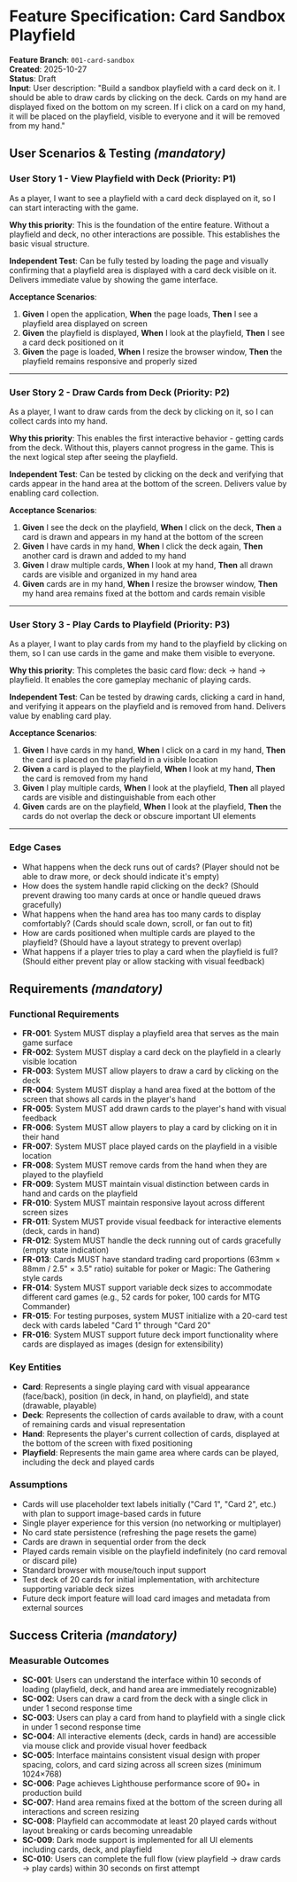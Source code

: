 # Feature Specification: Card Sandbox Playfield

**Feature Branch**: `001-card-sandbox`  
**Created**: 2025-10-27  
**Status**: Draft  
**Input**: User description: "Build a sandbox playfield with a card deck on it. I should be able to draw cards by clicking on the deck. Cards on my hand are displayed fixed on the bottom on my screen. If i click on a card on my hand, it will be placed on the playfield, visible to everyone and it will be removed from my hand."

## User Scenarios & Testing *(mandatory)*

### User Story 1 - View Playfield with Deck (Priority: P1)

As a player, I want to see a playfield with a card deck displayed on it, so I can start interacting with the game.

**Why this priority**: This is the foundation of the entire feature. Without a playfield and deck, no other interactions are possible. This establishes the basic visual structure.

**Independent Test**: Can be fully tested by loading the page and visually confirming that a playfield area is displayed with a card deck visible on it. Delivers immediate value by showing the game interface.

**Acceptance Scenarios**:

1. **Given** I open the application, **When** the page loads, **Then** I see a playfield area displayed on screen
2. **Given** the playfield is displayed, **When** I look at the playfield, **Then** I see a card deck positioned on it
3. **Given** the page is loaded, **When** I resize the browser window, **Then** the playfield remains responsive and properly sized

---

### User Story 2 - Draw Cards from Deck (Priority: P2)

As a player, I want to draw cards from the deck by clicking on it, so I can collect cards into my hand.

**Why this priority**: This enables the first interactive behavior - getting cards from the deck. Without this, players cannot progress in the game. This is the next logical step after seeing the playfield.

**Independent Test**: Can be tested by clicking on the deck and verifying that cards appear in the hand area at the bottom of the screen. Delivers value by enabling card collection.

**Acceptance Scenarios**:

1. **Given** I see the deck on the playfield, **When** I click on the deck, **Then** a card is drawn and appears in my hand at the bottom of the screen
2. **Given** I have cards in my hand, **When** I click the deck again, **Then** another card is drawn and added to my hand
3. **Given** I draw multiple cards, **When** I look at my hand, **Then** all drawn cards are visible and organized in my hand area
4. **Given** cards are in my hand, **When** I resize the browser window, **Then** my hand area remains fixed at the bottom and cards remain visible

---

### User Story 3 - Play Cards to Playfield (Priority: P3)

As a player, I want to play cards from my hand to the playfield by clicking on them, so I can use cards in the game and make them visible to everyone.

**Why this priority**: This completes the basic card flow: deck → hand → playfield. It enables the core gameplay mechanic of playing cards.

**Independent Test**: Can be tested by drawing cards, clicking a card in hand, and verifying it appears on the playfield and is removed from hand. Delivers value by enabling card play.

**Acceptance Scenarios**:

1. **Given** I have cards in my hand, **When** I click on a card in my hand, **Then** the card is placed on the playfield in a visible location
2. **Given** a card is played to the playfield, **When** I look at my hand, **Then** the card is removed from my hand
3. **Given** I play multiple cards, **When** I look at the playfield, **Then** all played cards are visible and distinguishable from each other
4. **Given** cards are on the playfield, **When** I look at the playfield, **Then** the cards do not overlap the deck or obscure important UI elements

---

### Edge Cases

- What happens when the deck runs out of cards? (Player should not be able to draw more, or deck should indicate it's empty)
- How does the system handle rapid clicking on the deck? (Should prevent drawing too many cards at once or handle queued draws gracefully)
- What happens when the hand area has too many cards to display comfortably? (Cards should scale down, scroll, or fan out to fit)
- How are cards positioned when multiple cards are played to the playfield? (Should have a layout strategy to prevent overlap)
- What happens if a player tries to play a card when the playfield is full? (Should either prevent play or allow stacking with visual feedback)

## Requirements *(mandatory)*

### Functional Requirements

- **FR-001**: System MUST display a playfield area that serves as the main game surface
- **FR-002**: System MUST display a card deck on the playfield in a clearly visible location
- **FR-003**: System MUST allow players to draw a card by clicking on the deck
- **FR-004**: System MUST display a hand area fixed at the bottom of the screen that shows all cards in the player's hand
- **FR-005**: System MUST add drawn cards to the player's hand with visual feedback
- **FR-006**: System MUST allow players to play a card by clicking on it in their hand
- **FR-007**: System MUST place played cards on the playfield in a visible location
- **FR-008**: System MUST remove cards from the hand when they are played to the playfield
- **FR-009**: System MUST maintain visual distinction between cards in hand and cards on the playfield
- **FR-010**: System MUST maintain responsive layout across different screen sizes
- **FR-011**: System MUST provide visual feedback for interactive elements (deck, cards in hand)
- **FR-012**: System MUST handle the deck running out of cards gracefully (empty state indication)
- **FR-013**: Cards MUST have standard trading card proportions (63mm × 88mm / 2.5" × 3.5" ratio) suitable for poker or Magic: The Gathering style cards
- **FR-014**: System MUST support variable deck sizes to accommodate different card games (e.g., 52 cards for poker, 100 cards for MTG Commander)
- **FR-015**: For testing purposes, system MUST initialize with a 20-card test deck with cards labeled "Card 1" through "Card 20"
- **FR-016**: System MUST support future deck import functionality where cards are displayed as images (design for extensibility)

### Key Entities

- **Card**: Represents a single playing card with visual appearance (face/back), position (in deck, in hand, on playfield), and state (drawable, playable)
- **Deck**: Represents the collection of cards available to draw, with a count of remaining cards and visual representation
- **Hand**: Represents the player's current collection of cards, displayed at the bottom of the screen with fixed positioning
- **Playfield**: Represents the main game area where cards can be played, including the deck and played cards

### Assumptions

- Cards will use placeholder text labels initially ("Card 1", "Card 2", etc.) with plan to support image-based cards in future
- Single player experience for this version (no networking or multiplayer)
- No card state persistence (refreshing the page resets the game)
- Cards are drawn in sequential order from the deck
- Played cards remain visible on the playfield indefinitely (no card removal or discard pile)
- Standard browser with mouse/touch input support
- Test deck of 20 cards for initial implementation, with architecture supporting variable deck sizes
- Future deck import feature will load card images and metadata from external sources

## Success Criteria *(mandatory)*

### Measurable Outcomes

- **SC-001**: Users can understand the interface within 10 seconds of loading (playfield, deck, and hand area are immediately recognizable)
- **SC-002**: Users can draw a card from the deck with a single click in under 1 second response time
- **SC-003**: Users can play a card from hand to playfield with a single click in under 1 second response time
- **SC-004**: All interactive elements (deck, cards in hand) are accessible via mouse click and provide visual hover feedback
- **SC-005**: Interface maintains consistent visual design with proper spacing, colors, and card sizing across all screen sizes (minimum 1024×768)
- **SC-006**: Page achieves Lighthouse performance score of 90+ in production build
- **SC-007**: Hand area remains fixed at the bottom of the screen during all interactions and screen resizing
- **SC-008**: Playfield can accommodate at least 20 played cards without layout breaking or cards becoming unreadable
- **SC-009**: Dark mode support is implemented for all UI elements including cards, deck, and playfield
- **SC-010**: Users can complete the full flow (view playfield → draw cards → play cards) within 30 seconds on first attempt
